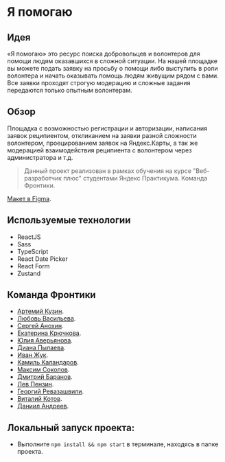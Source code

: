 # Я помогаю

## Идея
«Я помогаю» это ресурс поиска добровольцев и волонтеров для помощи людям оказавшихся в сложной ситуации. На нашей площадке вы можете подать заявку на просьбу о помощи либо выступить в роли волонтера и начать оказывать помощь людям живущим рядом с вами. Все заявки проходят строгую модерацию и сложные задания передаются только опытным волонтерам. 

## Обзор
Площадка с возможностью регистрации и авторизации, написания заявок реципиентом, откликанием на заявки разной сложности волонтером, проецированием заявок на Яндекс.Карты, а так же модерацией взаимодействия реципиента с волонтером через администратора и т.д.

>Данный проект реализован в рамках обучения на курсе "Веб-разработчик плюс" студентами Яндекс Практикума. Команда Фронтики.

[Макет в Figma](https://www.figma.com/file/xYLbl9kLmcAwYCbAhCFMCy/%D0%AF%D0%9F%D0%BE%D0%BC%D0%BE%D0%B3%D0%B0%D1%8E-(Web)?node-id=179-1699&t=cp3lBCLa0Hhu3fVY-0).

## Используемые технологии
* ReactJS
* Sass
* TypeScript
* React Date Picker
* React Form
* Zustand

## Команда Фронтики
* [Артемий Кузин](https://github.com/kuzinartemiy).
* [Любовь Васильева](https://github.com/Luba-web).
* [Сергей Анохин](https://github.com/sergeianokhin).
* [Екатерина Крючкова](https://github.com/krekser37).
* [Юлия Аверьянова](https://github.com/AvaveryU).
* [Диана Пылаева](https://github.com/loown101).
* [Иван Жук](https://github.com/Zhukek).
* [Камиль Каландаров](https://github.com/Kamil-Kalandarov).
* [Максим Соколов](https://github.com/maxvrt).
* [Дмитрий Баранов](https://github.com/DmitryBaranovAndreevich).
* [Лев Пензин](https://github.com/leondasferras).
* [Георгий Ревазашвили](https://github.com/zigfrei).
* [Виталий Котов](https://github.com/VitKotov).
* [Даниил Андреев](https://github.com/accrrsd).

## Локальный запуск проекта:
* Выполните `npm install && npm start` в терминале, находясь в папке проекта.
